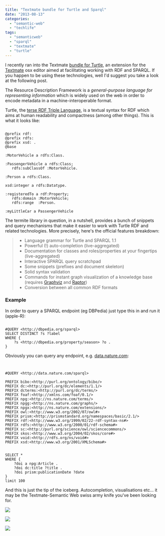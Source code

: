 ```yaml
---
title: "Textmate bundle for Turtle and Sparql"
date: "2013-08-13"
categories: 
  - "semantic-web"
  - "techlife"
tags: 
  - "semanticweb"
  - "sparql"
  - "textmate"
  - "turtle"
---
```


I recently ran into the Textmate [bundle for Turtle](https://github.com/peta/turtle.tmbundle), an extension for the [Textmate](https://github.com/textmate/textmate) osx editor aimed at facilitating working with RDF and SPARQL. If you happen to be using these technologies, well I'd suggest you take a look at the following post.

The Resource Description Framework is a _general-purpose language for representing information_ which is widely used on the web in order to encode metadata in a machine-interoperable format.

Turtle, the [terse RDF Triple Language](http://www.w3.org/TeamSubmission/turtle/), is a textual syntax for RDF which aims at human readability and compactness (among other things). This is what it looks like:

```

@prefix rdf: 
@prefix rdfs: 
@prefix xsd: .
@base 

:MotorVehicle a rdfs:Class.

:PassengerVehicle a rdfs:Class;
   rdfs:subClassOf :MotorVehicle.

:Person a rdfs:Class.

xsd:integer a rdfs:Datatype.

:registeredTo a rdf:Property;
   rdfs:domain :MotorVehicle;
   rdfs:range  :Person.

:myLittleCar a PassengerVehicle
```

The termite library in question, in a nutshell, provides a bunch of snippets and query mechanisms that make it easier to work with Turtle RDF and related technologies. More precisely, here's the official features breakdown:

> - Language grammar for Turtle and SPARQL 1.1
> - Powerful (!) auto-completion (live-aggregated)
> - Documentation for classes and roles/properties at your fingertips (live-aggregated)
> - Interactive SPARQL query scratchpad
> - Some snippets (prefixes and document skeleton)
> - Solid syntax validation
> - Commands for instant graph visualization of a knowledge base (requires [Graphviz](http://www.graphviz.org/) and [Raptor](http://librdf.org/raptor/))
> - Conversion between all common RDF formats

### Example

In order to query a SPARQL endpoint (eg DBPedia) just type this in and run it (apple-R):

```

#QUERY <http://dbpedia.org/sparql>                    
SELECT DISTINCT ?s ?label                             
WHERE {                                               
    ?s <http://dbpedia.org/property/season> ?o .      
}  
```

Obviously you can query any endpoint, e.g. [data.nature.com](http://data.nature.com/query):

```


#QUERY <http://data.nature.com/sparql>

PREFIX bibo:<http://purl.org/ontology/bibo/>
PREFIX dc:<http://purl.org/dc/elements/1.1/>
PREFIX dcterms:<http://purl.org/dc/terms/>
PREFIX foaf:<http://xmlns.com/foaf/0.1/>
PREFIX npg:<http://ns.nature.com/terms/>
PREFIX npgg:<http://ns.nature.com/graphs/>
PREFIX npgx:<http://ns.nature.com/extensions/>
PREFIX owl:<http://www.w3.org/2002/07/owl#>
PREFIX prism:<http://prismstandard.org/namespaces/basic/2.1/>
PREFIX rdf:<http://www.w3.org/1999/02/22-rdf-syntax-ns#>
PREFIX rdfs:<http://www.w3.org/2000/01/rdf-schema#>
PREFIX sc:<http://purl.org/science/owl/sciencecommons/>
PREFIX skos:<http://www.w3.org/2004/02/skos/core#>
PREFIX void:<http://rdfs.org/ns/void#>
PREFIX xsd:<http://www.w3.org/2001/XMLSchema#>


SELECT *                            
WHERE {                                                
    ?doi a npg:Article . 
    ?doi dc:title ?title .
    ?doi prism:publicationDate ?date
} 
limit 100 

```

And this is just the tip of the iceberg. Autocompletion, visualisations etc… it may be the Textmate-Semantic Web swiss army knife you've been looking for.

![](/media/static/blog_img/screenshot-editor.png)

![](/media/static/blog_img/screenshot-sparql.png)

![](/media/static/blog_img/screenshot-visu.png)
